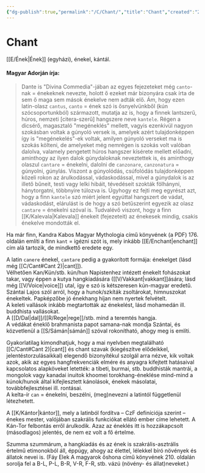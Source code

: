 ```yaml
---
{"dg-publish":true,"permalink":"/C/Chant/","title":"Chant","created":"2023-11-18T11:45","updated":"2024-10-25T16:18"}
---
```



# Chant

[[E/Ének\|Ének]] (egyházi), énekel, kántál.  

#### Magyar Adorján írja:  

> Dante is "Divina Commedia"-jában az egyes fejezeteket még `canto`-nak = énekeknek nevezte, holott ő ezeket már bizonyára csak írta de sem ő maga sem mások énekelve nem adták elő. Ám, hogy ezen latin-olasz `cantus`, `canto` = ének szó is ősnyelvünkből (kún szócsoportunkból) származott, mutatja az is, hogy a finnek lantszerű, húros, nemzeti \[citera-szerű\] hangszere neve `kantele`. Régen a dicsérő, magasztaló "megéneklés" mellett, vagyis ezenkivül nagyon szokásban voltak a gúnyoló versek is, amelyek azért tulajdonképpen így is "megénekelés"-ek voltak, amilyen gúnyoló verseket ma is szokás költeni, de amelyeket még nemrégen is szokás volt valóban dalolva, valamely pengetett húros hangszer kísérete mellett előadni, aminthogy az ilyen dalok gúnydaloknak neveztettek is, és aminthogy olaszul `cantare` = énekelni, dalolni de `canzonare`, `canzonatura` = gúnyolni, gúnylás. Viszont a gúnyolódás, csúfolódás tulajdonképpen közeli rokon az árulkodással, vádaskodással, mivel a gúnydalok is az illető bűneit, testi vagy lelki hibáit, tévedéseit szokták fölhányni, hánytorgatni, többnyire túlozva is. Úgyhogy ez fejti meg egyrészt azt, hogy a finn `kantele` szó miért jelent egyúttal hangszert de vádat, vádaskodást, elárulást is de hogy a szó betűszerint egyezik az olasz `cantare` = énekelni szóval is. Tudvalévő viszont, hogy a finn [[K/Kalevala\|Kalevala]] énekeit (fejezeteit) az énekesek mindig, csakis énekelve mondották el.  

Ha már finn, Kandra Kabos Magyar Mythologia című könyvének (a PDF) 176. oldalán említi a finn `kant` = igézni szót is, mely inkább [[E/Enchant\|enchant]] cím alá tartozik, de mindkettő eredete egy.  

A latin `canere` énekel, `cantare` pedig a gyakorított formája: énekelget (lásd még [[C/Cant#Cant 2)\|cant]]).  
Vélhetően Kan/Kün/stb. kún/hun Napistenhez intézett énekelt fohászokat takar, vagy éppen a kutya hangkiadására ([[V/Vakkant\|vakkant]]ására; lásd még [[V/Voice\|voice]]) utal, így e szó is kétszeresen kún-magyar eredetű.  
Szántai Lajos szól arról, hogy a hunok/szkíták zsoltárokat, himnuszokat énekeltek. Papképzőbe jó énekhang híjan nem nyertek felvételt.  
A keleti vallások inkább megtartották az énekelést, lásd mohamedán ill. buddhista vallásokat.  
A [[D/Dal\|dal]]/[[R/Rege\|rege]]/stb. mind a teremtés hangja.  
A védákat éneklő brahmanista papot samana-nak mondja Szántai, és közvetlenül a [[S/Sámán\|sámán]] szóval rokonítható, ahogy meg is említi.  

Gyakorlatilag kimondhatjuk, hogy a mai nyelvben megtalálható [[C/Cant#Cant 2)\|cant]] és chant szavak (kiegészítve elődeikkel, jelentéstorzulásaikkal) elegendő bizonyítékul szolgál arra nézve, kik voltak azok, akik az egyes hangfrekvenciák elmére és anyagra kifejtett hatásaival kapcsolatos alapköveket letették: a tibeti, burmai, stb. buddhisták mantrái, a mongolok vagy kanadai inuitok khoomei torokhang-éneklése mind-mind a kúnok/hunok által kifejlesztett kánolások, énekek másolatai, továbbfejlesztései ill. rontásai.  
A kelta-ír `can` = énekelni, beszélni, (meg)nevezni a latintól függetlenül létezhetett.  

A [[K/Kántor\|kántor]], mely a latinból fordítva – CzF definíciója szerint – énekes mester, valójában szakrális funkciókat ellátó ember címe lehetett. A Kán-Tor felbontás erről árulkodik. Azaz az éneklés itt is hozzákapcsolt (másodlagos) jelentés, de nem ez volt a fő értelme.  

Szumma szummárum, a hangkiadás és az ének is szakrális-asztrális értelmű etimonokból áll, éppúgy, ahogy az élettel, lélekkel bíró növények és állatok nevei is. (Fáy Elek A magyarok őshona című könyvének 210. oldalán sorolja fel a B-L, P-L, B-R, V-R, F-R, stb. vázú (növény- és állat)neveket.)  